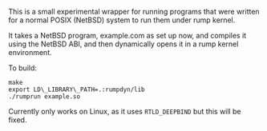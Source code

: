 This is a small experimental wrapper for running programs that were written for a normal POSIX (NetBSD) system to run them under rump kernel.

It takes a NetBSD program, example.com as set up now, and compiles it using the NetBSD ABI, and then dynamically opens it in a rump kernel environment.

To build: 
````
make
export LD\_LIBRARY\_PATH=.:rumpdyn/lib
./rumprun example.so
````

Currently only works on Linux, as it uses ```RTLD_DEEPBIND``` but this will be fixed.

